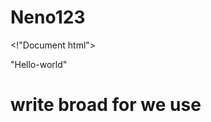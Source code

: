 # Neno123

<!"Document html"​>
<html>
<head> "Hello-world"​ </head>
<title> I am Sorry sir. </title>
<body> 
<h1>write broad for we use</h1>
</body>
</html>
